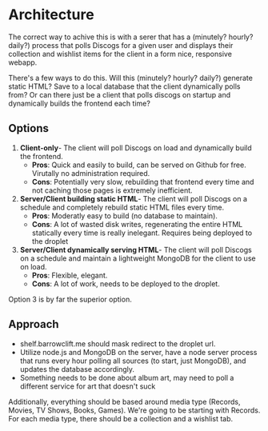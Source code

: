 # Architecture

The correct way to achive this is with a serer that has a (minutely? hourly? daily?) process that polls Discogs for a given user and displays their collection and wishlist items for the client in a form nice, responsive webapp.

There's a few ways to do this. Will this (minutely? hourly? daily?) generate static HTML? Save to a local database that the client dynamically polls from? Or can there just be a client that polls discogs on startup and dynamically builds the frontend each time?

## Options

1. __Client-only__- The client will poll Discogs on load and dynamically build the frontend.
	* __Pros__: Quick and easily to build, can be served on Github for free. Virutally no administration required.
	* __Cons__: Potentially very slow, rebuilding that frontend every time and not caching those pages is extremely inefficient.
2. __Server/Client building static HTML__- The client will poll Discogs on a schedule and completely rebuild static HTML files every time.
	* __Pros__: Moderatly easy to build (no database to maintain).
	* __Cons__: A lot of wasted disk writes, regenerating the entire HTML statically every time is really inelegant. Requires being deployed to the droplet
3. __Server/Client dynamically serving HTML__- The client will poll Discogs on a schedule and maintain a lightweight MongoDB for the client to use on load.
	* __Pros__: Flexible, elegant.
	* __Cons__: A lot of work, needs to be deployed to the droplet.

Option 3 is by far the superior option.

## Approach

* shelf.barrowclift.me should mask redirect to the droplet url.
* Utilize node.js and MongoDB on the server, have a node server process that runs every hour polling all sources (to start, just MongoDB), and updates the database accordingly.
* Something needs to be done about album art, may need to poll a different service for art that doesn't suck

Additionally, everything should be based around media type (Records, Movies, TV Shows, Books, Games). We're going to be starting with Records. For each media type, there should be a collection and a wishlist tab.